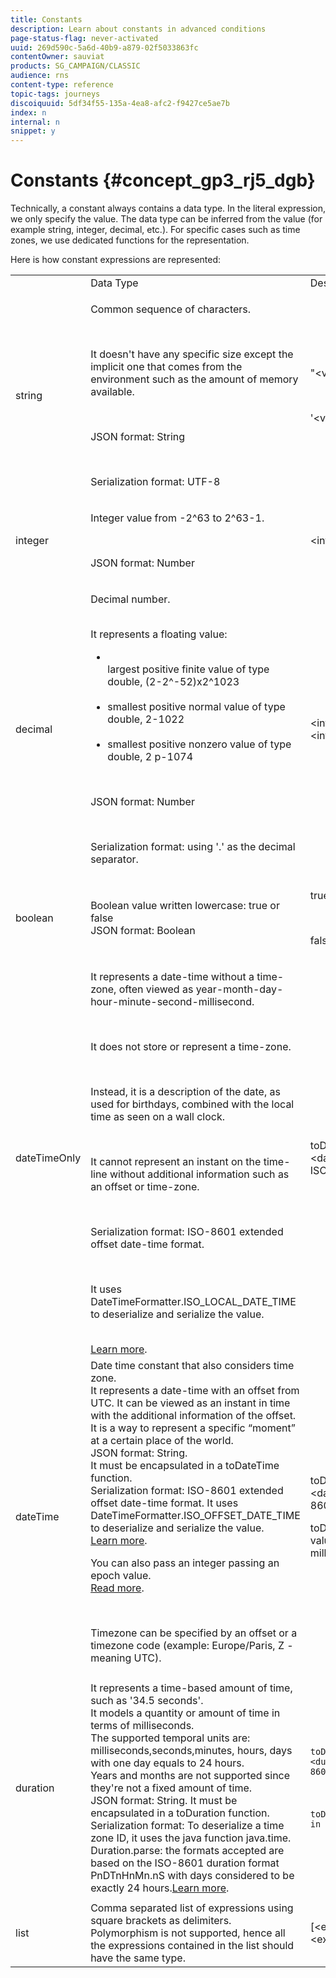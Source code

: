 ```yaml
---
title: Constants
description: Learn about constants in advanced conditions
page-status-flag: never-activated
uuid: 269d590c-5a6d-40b9-a879-02f5033863fc
contentOwner: sauviat
products: SG_CAMPAIGN/CLASSIC
audience: rns
content-type: reference
topic-tags: journeys
discoiquuid: 5df34f55-135a-4ea8-afc2-f9427ce5ae7b
index: n
internal: n
snippet: y
---
```


# Constants {#concept_gp3_rj5_dgb}

Technically, a constant always contains a data type. In the literal expression, we only specify the value. The data type can be inferred from the value (for example string, integer, decimal, etc.). For specific cases such as time zones, we use dedicated functions for the representation.

Here is how constant expressions are represented:

<table>
    <th>
        <td>Data Type</td>
        <td>Description</td>
        <td>Literal Representation</td>
        <td>Example</td>
    </th>
    <tr>
        <td>string</td>
        <td><p>Common sequence of characters.</p><br /><p>It doesn't have any specific size except the implicit one that comes from the environment such as the amount of memory available.</p><br /><p>JSON format: String</p><br /><p>Serialization format: UTF-8</p></td>
        <td><p>"&lt;value&gt;"</p><br /><p>'&lt;value&gt;'</p></td>
        <td><code>"hello world"</code><p></p><br /><p></p><code>'hello world'</code></td>
    </tr>
    <tr>
        <td>integer</td>
        <td><p>Integer value from -2^63 to 2^63-1.</p><br /><p>JSON format: Number</p></td>
        <td>&lt;integer value&gt;</td>
        <td><code>42</code></td>
    </tr>
    <tr>
        <td>decimal</td>
        <td><p>Decimal number.</p><br />It represents a floating value:<ul><li><br />largest positive finite value of type double, (2-2^-52)x2^1023</li><br /><li>smallest positive normal value of type double, 2-1022</li><br /><li>smallest positive nonzero value of type double, 2 p-1074</li></ul><br /><p>JSON format: Number</p><br /><p>Serialization format: using '.' as the decimal separator.</p></td>
        <td>&lt;integer value&gt;.&lt;integer value&gt;</td>
        <td><code>3.14</code></td>
    </tr>
    <tr>
        <td>boolean</td>
        <td>Boolean value written lowercase: true or false<br />JSON format: Boolean</td>
        <td><p>true</p><br /><p>false</p></td>
        <td><code>true</code></td>
    </tr>
    <tr>
        <td>dateTimeOnly</td>
        <td><p>It represents a date-time without a time-zone, often viewed as year-month-day-hour-minute-second-millisecond.</p><br /><p>It does not store or represent a time-zone.</p><br /><p>Instead, it is a description of the date, as used for birthdays, combined with the local time as seen on a wall clock.</p><br /><p>It cannot represent an instant on the time-line without additional information such as an offset or time-zone.</p><br /><p>Serialization format: ISO-8601 extended offset date-time format.</p><br /><p>It uses DateTimeFormatter.ISO_LOCAL_DATE_TIME to deserialize and serialize the value.</p><br /> <a href="https://docs.oracle.com/javase/8/docs/api/java/time/format/DateTimeFormatter.html#ISO_LOCAL_DATE_TIME">Learn more</a>.</td>
        <td><p>toDateTimeOnly("&lt;dateTimeOnly in ISO-8601 format&gt;")</p></td>
        <td><code>toDateTimeOnly("1977-04-22T06:00:00")</code><br /><p>Example of serialized dateTimeOnly:</p><br /><p>2011-12-03T15:15:30</p><br /></td>
    </tr>
    <tr>
        <td>dateTime</td>
        <td>Date time constant that also considers time zone.<br />
        It represents a date-time with an offset from UTC. It can be viewed as an instant in time with the additional information of the offset. <br />
        It is a way to represent a specific “moment” at a certain place of the world.<br />JSON format: String.<br /> It must be encapsulated in a toDateTime function.<br />
        Serialization format: ISO-8601 extended offset date-time format. It uses DateTimeFormatter.ISO_OFFSET_DATE_TIME to deserialize and serialize the value. <br /><a href="https://docs.oracle.com/javase/8/docs/api/java/time/format/DateTimeFormatter.html#ISO_OFFSET_DATE_TIME">Learn more</a>. 
        <p>You can also pass an integer passing an epoch value. <br /><a href="https://www.epochconverter.com/">Read more</a>.</p><br />
        <p>Timezone can be specified by an offset or a timezone code (example: Europe/Paris, Z - meaning UTC).</p></td>
        <td><p>toDateTime("&lt;dateTime in ISO-8601 format&gt;")</p>
        <p>toDateTime(&lt;integer value of an epoch in milliseconds&gt;)</p></td>
        <td><code>toDateTime("1977-04-22T06:00:00Z")</code><br /><code>toDateTime("2011-12-03T15:15:30Z")</code><br /><code>toDateTime("2011-12-03T15:15:30.123Z")</code><br /><code>toDateTime("2011-12-03T15:15:30.123+02:00")</code><br /><code>toDateTime("2011-12-03T15:15:30.123-00:20")</code><br /><code> toDateTime(1560762190189)</code></td>
    </tr>
    <tr>
        <td>duration</td>
        <td>It represents a time-based amount of time, such as '34.5 seconds'.<br /> It models a quantity or amount of time in terms of milliseconds.<br />The supported temporal units are: milliseconds,seconds,minutes, hours, days with one day equals to 24 hours.<br /> Years and months are not supported since they're not a fixed amount of time.<br /> JSON format: String. It must be encapsulated in a toDuration function.<br />Serialization format: To deserialize a time zone ID, it uses the java function java.time.<br />Duration.parse: the formats accepted are based on the ISO-8601 duration format PnDTnHnMn.nS with days considered to be exactly 24 hours.<a href="https://docs.oracle.com/javase/8/docs/api/java/time/Duration.html#parse-java.lang.CharSequence-">Learn more</a>.</td>
        <td><code>toDuration("&lt;duration in ISO-8601 format&gt;")</code><p></p><br /><p></p><code>toDuration(&lt;duration in milliseconds&gt;)</code></td>
        <td><code>toDuration("PT5S") // 5 seconds</code><br /><code>toDuration(500) // 500mstoDuration("PT20.345S") -- parses as "20.345 seconds"</code><br /><code>toDuration("PT15M") -- parses as "15 minutes" (where a minute is 60 seconds)</code><br /><code>toDuration("PT10H") -- parses as "10 hours" (where an hour is 3600 seconds)</code><br /><code>toDuration("P2D") -- parses as "2 days" (where a day is 24 hours or 86400 seconds)</code><br /><code>toDuration("P2DT3H4M") -- parses as "2 days, 3 hours and 4 minutes"</code><br /><code>toDuration("P-6H3M") -- parses as "-6 hours and +3 minutes"</code><br /><code>toDuration("-P6H3M") -- parses as "-6 hours and -3 minutes"</code><br /><code>toDuration("-P-6H+3M") -- parses as "+6 hours and -3 minutes"</code></td>
    </tr>
    <tr>
        <td>list</td>
        <td>Comma separated list of expressions using square brackets as delimiters. <br />Polymorphism is not supported, hence all the expressions contained in the list should have the same type.</td>
        <td>[&lt;expression&gt;, &lt;expression&gt;, ... ]</td>
        <td><code>["value1","value2"]</code><br /><code>[3,5]</code><br /><code>[toDuration(500),toDuration(800)]</code></td>
    </tr>
</table>
